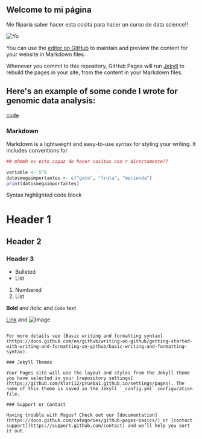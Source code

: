 ## Welcome to mi página

Me fliparía saber hacer esta cosita para hacer un curso de data science!!

![Yo](https://miro.medium.com/max/640/1*Qv6Eo6gFDgOEMC54Ugspig.jpeg) 

You can use the [editor on GitHub](https://github.com/klari12/prueba1.github.io/edit/gh-pages/index.md) to maintain and preview the content for your website in Markdown files.

Whenever you commit to this repository, GitHub Pages will run [Jekyll](https://jekyllrb.com/) to rebuild the pages in your site, from the content in your Markdown files.

## Here's an example of some conde I wrote for genomic data analysis:
[code](PythonForGenomicDataScience-Copy1.md)

### Markdown

Markdown is a lightweight and easy-to-use syntax for styling your writing. It includes conventions for

```r
## mhmmh es esto capaz de hacer cositas con r directamente??

variable <- 5^6
datosmegaimportantes <- c("gato", "fruta", "merienda")
print(datosmegaimportantes)
```
Syntax highlighted code block

# Header 1
## Header 2
### Header 3

- Bulleted
- List

1. Numbered
2. List

**Bold** and _Italic_ and `Code` text

[Link](url) and ![Image](src)
```

For more details see [Basic writing and formatting syntax](https://docs.github.com/en/github/writing-on-github/getting-started-with-writing-and-formatting-on-github/basic-writing-and-formatting-syntax).

### Jekyll Themes

Your Pages site will use the layout and styles from the Jekyll theme you have selected in your [repository settings](https://github.com/klari12/prueba1.github.io/settings/pages). The name of this theme is saved in the Jekyll `_config.yml` configuration file.

### Support or Contact

Having trouble with Pages? Check out our [documentation](https://docs.github.com/categories/github-pages-basics/) or [contact support](https://support.github.com/contact) and we’ll help you sort it out.

